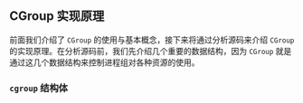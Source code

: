## CGroup 实现原理

前面我们介绍了 `CGroup` 的使用与基本概念，接下来将通过分析源码来介绍 `CGroup` 的实现原理。在分析源码前，我们先介绍几个重要的数据结构，因为 `CGroup` 就是通过这几个数据结构来控制进程组对各种资源的使用。

### `cgroup` 结构体


